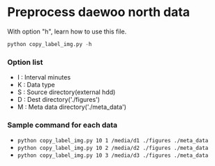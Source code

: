# Preprocess daewoo north data

With option "h", learn how to use this file.

```py
python copy_label_img.py -h
```

### Option list

- I : Interval minutes
- K : Data type
- S : Source directory(external hdd)
- D : Dest directory('./figures')
- M : Meta data directory('./meta_data')

### Sample command for each data

- `python copy_label_img.py 10 1 /media/d1 ./figures ./meta_data`
- `python copy_label_img.py 10 2 /media/d2 ./figures ./meta_data`
- `python copy_label_img.py 10 3 /media/d3 ./figures ./meta_data`

